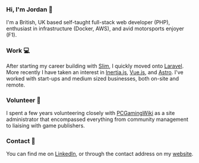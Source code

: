 ### Hi, I'm Jordan 👋

I'm a British, UK based self-taught full-stack web developer (PHP), enthusiast in infrastructure (Docker, AWS), and avid motorsports enjoyer (F1).

### Work 💻

After starting my career building with [Slim](https://www.slimframework.com/), I quickly moved onto [Laravel](https://laravel.com/). More recently I have taken an interest in [Inertia.js](https://inertiajs.com/), [Vue.js](https://vuejs.org/), and [Astro](https://astro.build/). I've worked with start-ups and medium sized businesses, both on-site and remote.

### Volunteer 🫶

I spent a few years volunteering closely with [PCGamingWiki](https://en.wikipedia.org/wiki/PCGamingWiki) as a site administrator that encompassed everything from community management to liaising with game publishers.

### Contact 💬

You can find me on [LinkedIn](https://www.linkedin.com/in/jordanheale/), or through the contact address on my [website](https://www.pridit.co.uk).
